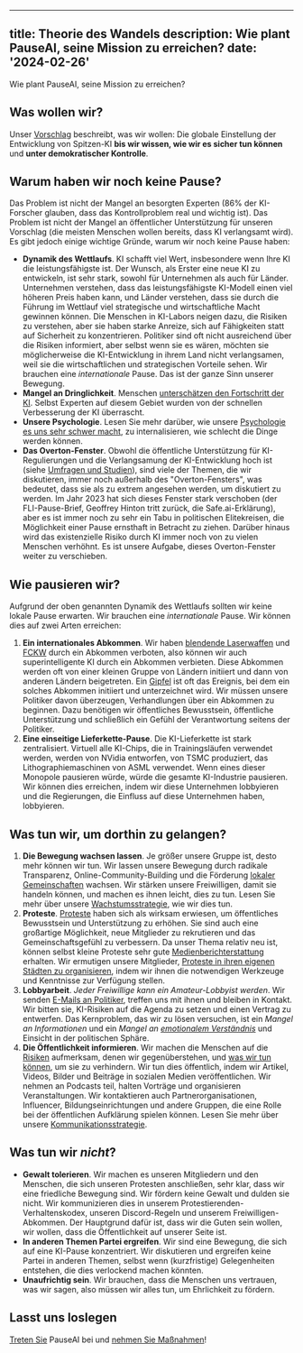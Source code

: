 

---
title: Theorie des Wandels
description: Wie plant PauseAI, seine Mission zu erreichen?
date: '2024-02-26'
---

Wie plant PauseAI, seine Mission zu erreichen?

## Was wollen wir?

Unser [Vorschlag](/proposal) beschreibt, was wir wollen: Die globale Einstellung der Entwicklung von Spitzen-KI **bis wir wissen, wie wir es sicher tun können** und **unter demokratischer Kontrolle**.

## Warum haben wir noch keine Pause?

Das Problem ist nicht der Mangel an besorgten Experten (86% der KI-Forscher glauben, dass das Kontrollproblem real und wichtig ist).
Das Problem ist nicht der Mangel an öffentlicher Unterstützung für unseren Vorschlag (die meisten Menschen wollen bereits, dass KI verlangsamt wird).
Es gibt jedoch einige wichtige Gründe, warum wir noch keine Pause haben:

- **Dynamik des Wettlaufs**.
  KI schafft viel Wert, insbesondere wenn Ihre KI die leistungsfähigste ist.
  Der Wunsch, als Erster eine neue KI zu entwickeln, ist sehr stark, sowohl für Unternehmen als auch für Länder.
  Unternehmen verstehen, dass das leistungsfähigste KI-Modell einen viel höheren Preis haben kann, und Länder verstehen, dass sie durch die Führung im Wettlauf viel strategische und wirtschaftliche Macht gewinnen können.
  Die Menschen in KI-Labors neigen dazu, die Risiken zu verstehen, aber sie haben starke Anreize, sich auf Fähigkeiten statt auf Sicherheit zu konzentrieren.
  Politiker sind oft nicht ausreichend über die Risiken informiert, aber selbst wenn sie es wären, möchten sie möglicherweise die KI-Entwicklung in ihrem Land nicht verlangsamen, weil sie die wirtschaftlichen und strategischen Vorteile sehen.
  Wir brauchen eine _internationale_ Pause.
  Das ist der ganze Sinn unserer Bewegung.
- **Mangel an Dringlichkeit**.
  Menschen [unterschätzen den Fortschritt der KI](/urgency).
  Selbst Experten auf diesem Gebiet wurden von der schnellen Verbesserung der KI überrascht.
- **Unsere Psychologie**.
  Lesen Sie mehr darüber, wie unsere [Psychologie es uns sehr schwer macht](/psychology-of-x-risk), zu internalisieren, wie schlecht die Dinge werden können.
- **Das Overton-Fenster**.
  Obwohl die öffentliche Unterstützung für KI-Regulierungen und die Verlangsamung der KI-Entwicklung hoch ist (siehe [Umfragen und Studien](/polls-and-surveys)), sind viele der Themen, die wir diskutieren, immer noch außerhalb des "Overton-Fensters", was bedeutet, dass sie als zu extrem angesehen werden, um diskutiert zu werden. Im Jahr 2023 hat sich dieses Fenster stark verschoben (der FLI-Pause-Brief, Geoffrey Hinton tritt zurück, die Safe.ai-Erklärung), aber es ist immer noch zu sehr ein Tabu in politischen Elitekreisen, die Möglichkeit einer Pause ernsthaft in Betracht zu ziehen. Darüber hinaus wird das existenzielle Risiko durch KI immer noch von zu vielen Menschen verhöhnt. Es ist unsere Aufgabe, dieses Overton-Fenster weiter zu verschieben.

## Wie pausieren wir?

Aufgrund der oben genannten Dynamik des Wettlaufs sollten wir keine lokale Pause erwarten.
Wir brauchen eine _internationale_ Pause.
Wir können dies auf zwei Arten erreichen:

1. **Ein internationales Abkommen**. Wir haben [blendende Laserwaffen](https://en.wikipedia.org/wiki/Protocol_on_Blinding_Laser_Weapons) und [FCKW](https://en.wikipedia.org/wiki/Montreal_Protocol) durch ein Abkommen verboten, also können wir auch superintelligente KI durch ein Abkommen verbieten. Diese Abkommen werden oft von einer kleinen Gruppe von Ländern initiiert und dann von anderen Ländern beigetreten. Ein [Gipfel](/summit) ist oft das Ereignis, bei dem ein solches Abkommen initiiert und unterzeichnet wird. Wir müssen unsere Politiker davon überzeugen, Verhandlungen über ein Abkommen zu beginnen. Dazu benötigen wir öffentliches Bewusstsein, öffentliche Unterstützung und schließlich ein Gefühl der Verantwortung seitens der Politiker.
2. **Eine einseitige Lieferkette-Pause**. Die KI-Lieferkette ist stark zentralisiert. Virtuell alle KI-Chips, die in Trainingsläufen verwendet werden, werden von NVidia entworfen, von TSMC produziert, das Lithographiemaschinen von ASML verwendet. Wenn eines dieser Monopole pausieren würde, würde die gesamte KI-Industrie pausieren. Wir können dies erreichen, indem wir diese Unternehmen lobbyieren und die Regierungen, die Einfluss auf diese Unternehmen haben, lobbyieren.

## Was tun wir, um dorthin zu gelangen?

1. **Die Bewegung wachsen lassen**. Je größer unsere Gruppe ist, desto mehr können wir tun. Wir lassen unsere Bewegung durch radikale Transparenz, Online-Community-Building und die Förderung [lokaler Gemeinschaften](/communities) wachsen. Wir stärken unsere Freiwilligen, damit sie handeln können, und machen es ihnen leicht, dies zu tun. Lesen Sie mehr über unsere [Wachstumsstrategie](/growth-strategy), wie wir dies tun.
2. **Proteste**. [Proteste](/protests) haben sich als wirksam erwiesen, um öffentliches Bewusstsein und Unterstützung zu erhöhen. Sie sind auch eine großartige Möglichkeit, neue Mitglieder zu rekrutieren und das Gemeinschaftsgefühl zu verbessern. Da unser Thema relativ neu ist, können selbst kleine Proteste sehr gute [Medienberichterstattung](/press) erhalten. Wir ermutigen unsere Mitglieder, [Proteste in ihren eigenen Städten zu organisieren](/organizing-a-protest), indem wir ihnen die notwendigen Werkzeuge und Kenntnisse zur Verfügung stellen.
3. **Lobbyarbeit**. _Jeder Freiwillige kann ein Amateur-Lobbyist werden_. Wir senden [E-Mails an Politiker](/email-builder), treffen uns mit ihnen und bleiben in Kontakt. Wir bitten sie, KI-Risiken auf die Agenda zu setzen und einen Vertrag zu entwerfen. Das Kernproblem, das wir zu lösen versuchen, ist ein _Mangel an Informationen_ und ein _Mangel an [emotionalem Verständnis](/psychology-of-x-risk)_ und Einsicht in der politischen Sphäre.
4. **Die Öffentlichkeit informieren**. Wir machen die Menschen auf die [Risiken](/risks) aufmerksam, denen wir gegenüberstehen, und [was wir tun können](/action), um sie zu verhindern. Wir tun dies öffentlich, indem wir Artikel, Videos, Bilder und Beiträge in sozialen Medien veröffentlichen. Wir nehmen an Podcasts teil, halten Vorträge und organisieren Veranstaltungen. Wir kontaktieren auch Partnerorganisationen, Influencer, Bildungseinrichtungen und andere Gruppen, die eine Rolle bei der öffentlichen Aufklärung spielen können. Lesen Sie mehr über unsere [Kommunikationsstrategie](/communication-strategy).

## Was tun wir _nicht_?

- **Gewalt tolerieren**. Wir machen es unseren Mitgliedern und den Menschen, die sich unseren Protesten anschließen, sehr klar, dass wir eine friedliche Bewegung sind. Wir fördern keine Gewalt und dulden sie nicht. Wir kommunizieren dies in unserem Protestierenden-Verhaltenskodex, unseren Discord-Regeln und unserem Freiwilligen-Abkommen. Der Hauptgrund dafür ist, dass wir die Guten sein wollen, wir wollen, dass die Öffentlichkeit auf unserer Seite ist.
- **In anderen Themen Partei ergreifen**. Wir sind eine Bewegung, die sich auf eine KI-Pause konzentriert. Wir diskutieren und ergreifen keine Partei in anderen Themen, selbst wenn (kurzfristige) Gelegenheiten entstehen, die dies verlockend machen könnten.
- **Unaufrichtig sein**. Wir brauchen, dass die Menschen uns vertrauen, was wir sagen, also müssen wir alles tun, um Ehrlichkeit zu fördern.

## Lasst uns loslegen

[Treten Sie](/join) PauseAI bei und [nehmen Sie Maßnahmen](/action)!